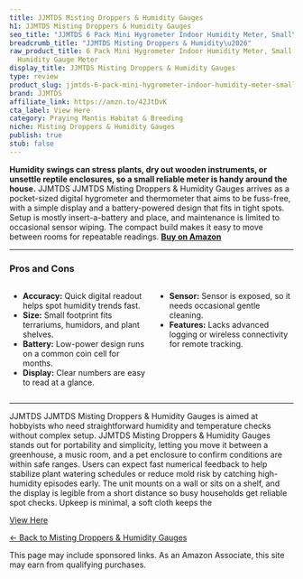 ```yaml
---
title: JJMTDS Misting Droppers & Humidity Gauges
h1: JJMTDS Misting Droppers & Humidity Gauges
seo_title: "JJMTDS 6 Pack Mini Hygrometer Indoor Humidity Meter, Small\u2026"
breadcrumb_title: "JJMTDS Misting Droppers & Humidity\u2026"
raw_product_title: 6 Pack Mini Hygrometer Indoor Humidity Meter, Small Digital Thermometer
  Humidity Gauge Meter
display_title: JJMTDS Misting Droppers & Humidity Gauges
type: review
product_slug: jjmtds-6-pack-mini-hygrometer-indoor-humidity-meter-small-digital-therm-78a34ed2
brand: JJMTDS
affiliate_link: https://amzn.to/42JtDvK
cta_label: View Here
category: Praying Mantis Habitat & Breeding
niche: Misting Droppers & Humidity Gauges
publish: true
stub: false
---
```


<div id="intro" class="full-width">
  <p><strong>Humidity swings can stress plants, dry out wooden instruments, or unsettle reptile enclosures, so a small reliable meter is handy around the house.</strong> JJMTDS JJMTDS Misting Droppers & Humidity Gauges arrives as a pocket-sized digital hygrometer and thermometer that aims to be fuss-free, with a simple display and a battery-powered design that fits in tight spots. Setup is mostly insert-a-battery and place, and maintenance is limited to occasional sensor wiping. The compact build makes it easy to move between rooms for repeatable readings. <a href="https://amzn.to/42JtDvK" rel="nofollow sponsored noopener" target="_blank"><strong>Buy on Amazon</strong></a></p>
</div>

<hr />
<h3 id="pros-cons">Pros and Cons</h3>
<div class="pc-grid" style="display:grid;grid-template-columns:1fr 1fr;gap:16px;">
  <ul>
    <li><strong>Accuracy:</strong> Quick digital readout helps spot humidity trends fast.</li>
    <li><strong>Size:</strong> Small footprint fits terrariums, humidors, and plant shelves.</li>
    <li><strong>Battery:</strong> Low-power design runs on a common coin cell for months.</li>
    <li><strong>Display:</strong> Clear numbers are easy to read at a glance.</li>
  </ul>
  <ul>
    <li><strong>Sensor:</strong> Sensor is exposed, so it needs occasional gentle cleaning.</li>
    <li><strong>Features:</strong> Lacks advanced logging or wireless connectivity for remote tracking.</li>
  </ul>
</div>
<hr />

<div class="full-width">
  <p>JJMTDS JJMTDS Misting Droppers & Humidity Gauges is aimed at hobbyists who need straightforward humidity and temperature checks without complex setup. JJMTDS Misting Droppers & Humidity Gauges stands out for portability and simplicity, letting you move it between a greenhouse, a music room, and a pet enclosure to confirm conditions are within safe ranges. Users can expect fast numerical feedback to help stabilize plant watering schedules or reduce mold risk by catching high-humidity episodes early. The unit mounts on a wall or sits on a shelf, and the display is legible from a short distance so busy households get reliable spot checks. Upkeep is minimal, a soft cloth keeps the
<p><a class="btn" href="https://amzn.to/42JtDvK" target="_blank" rel="nofollow sponsored noopener">View Here</a></p>
<p><a href="/roundups/praying-mantis-habitat-breeding/misting-droppers-humidity-gauges/">← Back to Misting Droppers & Humidity Gauges</a></p>
<aside class="disclosure">This page may include sponsored links. As an Amazon Associate, this site may earn from qualifying purchases.</aside>
